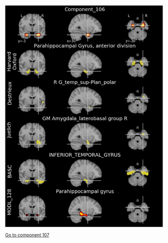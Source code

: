 


![106](preliminary/106.jpg "Component 106")

[Go to component 107](https://parietal-inria.github.io/MODL_atlas/512/107 "Component 107")